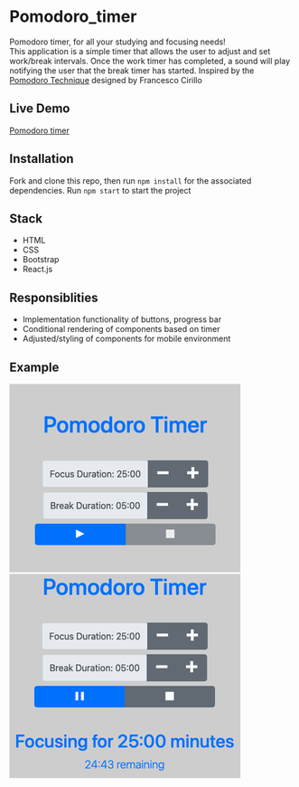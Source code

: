 # Pomodoro_timer
Pomodoro timer, for all your studying and focusing needs!<br/>
This application is a simple timer that allows the user to adjust and set work/break intervals.
Once the work timer has completed, a sound will play notifying the user that the break timer has started.
Inspired by the [Pomodoro Technique](https://en.wikipedia.org/wiki/Pomodoro_Technique) designed by Francesco Cirillo

## Live Demo
[Pomodoro timer](https://pomodoro-timer-sable.vercel.app/)

## Installation
Fork and clone this repo, then run `npm install` for the associated dependencies.
Run `npm start` to start the project 

## Stack
- HTML
- CSS
- Bootstrap
- React.js

## Responsiblities 
- Implementation functionality of buttons, progress bar
- Conditional rendering of components based on timer
- Adjusted/styling of components for mobile environment

## Example
![Pomodoro](/images/pomodoro.png)
<br/>
![Focus](/images/Focus.png)
